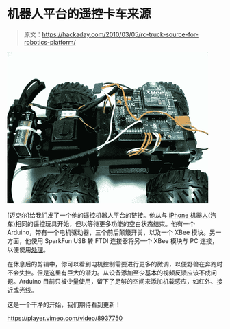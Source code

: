 # 机器人平台的遥控卡车来源

> 原文：<https://hackaday.com/2010/03/05/rc-truck-source-for-robotics-platform/>

![](img/07d3c6fe225044539581b65b962804a0.png "rc-robot-platform")

[迈克尔]给我们发了一个他的遥控机器人平台的链接。他从与 [iPhone 机器人(汽车)](http://hackaday.com/2009/12/05/remote-controlled-robot-car-vs-solar-charged-tank/)相同的遥控玩具开始，但以等待更多功能的空白状态结束。他有一个 Arduino，带有一个电机驱动器，三个前后颠簸开关，以及一个 XBee 模块。另一方面，他使用 SparkFun USB 转 FTDI 连接器将另一个 XBee 模块与 PC 连接，以便使用[处理](http://processing.org/)。

在休息后的剪辑中，你可以看到电机控制需要进行更多的微调，以便野兽在奔跑时不会失控。但是这里有巨大的潜力。从设备添加至少基本的视频反馈应该不成问题。Arduino 目前只被少量使用，留下了足够的空间来添加机载感应，如红外、接近或光线。

这是一个干净的开始，我们期待看到更新！

<https://player.vimeo.com/video/8937750>

</div> </body> </html>